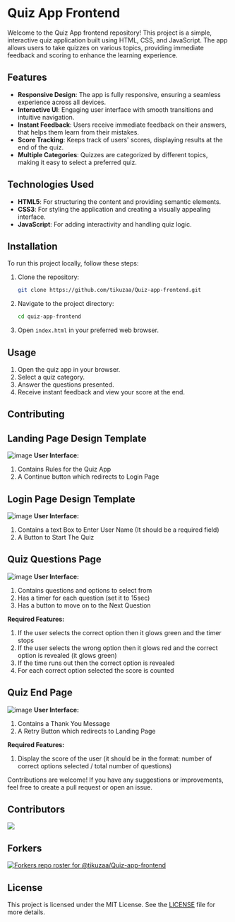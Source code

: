 # Quiz App Frontend

Welcome to the Quiz App frontend repository! This project is a simple, interactive quiz application built using HTML, CSS, and JavaScript. The app allows users to take quizzes on various topics, providing immediate feedback and scoring to enhance the learning experience.

## Features

- **Responsive Design**: The app is fully responsive, ensuring a seamless experience across all devices.
- **Interactive UI**: Engaging user interface with smooth transitions and intuitive navigation.
- **Instant Feedback**: Users receive immediate feedback on their answers, that helps them learn from their mistakes.
- **Score Tracking**: Keeps track of users' scores, displaying results at the end of the quiz.
- **Multiple Categories**: Quizzes are categorized by different topics, making it easy to select a preferred quiz.

## Technologies Used

- **HTML5**: For structuring the content and providing semantic elements.
- **CSS3**: For styling the application and creating a visually appealing interface.
- **JavaScript**: For adding interactivity and handling quiz logic.

## Installation

To run this project locally, follow these steps:

1. Clone the repository:
    ```bash
    git clone https://github.com/tikuzaa/Quiz-app-frontend.git
    ```

2. Navigate to the project directory:
    ```bash
    cd quiz-app-frontend
    ```

3. Open `index.html` in your preferred web browser.

## Usage

1. Open the quiz app in your browser.
2. Select a quiz category.
3. Answer the questions presented.
4. Receive instant feedback and view your score at the end.


## Contributing

## Landing Page Design Template
![image](https://github.com/user-attachments/assets/638ef338-4f94-4577-a564-44862a8d83c7)
**User Interface:**
1. Contains Rules for the Quiz App
2. A Continue button which redirects to Login Page

## Login Page Design Template
![image](https://github.com/user-attachments/assets/8f2e5f17-29d9-4fa2-9273-e7e6f419ea61)
**User Interface:**
1. Contains a text Box to Enter User Name (It should be a required field)
2. A Button to Start The Quiz

## Quiz Questions Page
![image](https://github.com/user-attachments/assets/93a6ff94-952c-462f-be2c-aa53cdb9eb9d)
**User Interface:**
1. Contains questions and options to select from
2. Has a timer for each question (set it to 15sec)
3. Has a button to move on to the Next Question

**Required Features:**
1. If the user selects the correct option then it glows green and the timer stops
2. If the user selects the wrong option then it glows red and the correct option is revealed (it glows green)
3. If the time runs out then the correct option is revealed
4. For each correct option selected the score is counted

## Quiz End Page
![image](https://github.com/user-attachments/assets/1ffa4614-68a6-481a-a906-318461e7ad24)
**User Interface:**
1. Contains a Thank You Message
2. A Retry Button which redirects to Landing Page

**Required Features:**
1. Display the score of the user (it should be in the format: number of correct options selected / total number of questions)



Contributions are welcome! If you have any suggestions or improvements, feel free to create a pull request or open an issue.

## Contributors
<a href="https://github.com/tikuzaa/Quiz-app-frontend/graphs/contributors">
  <img src="https://contrib.rocks/image?repo=tikuzaa/Quiz-app-frontend" />
</a>

## Forkers

[![Forkers repo roster for @tikuzaa/Quiz-app-frontend](https://reporoster.com/forks/tikuzaa/Quiz-app-frontend)](https://github.com/tikuzaa/Quiz-app-frontend/network/members)

## License

This project is licensed under the MIT License. See the [LICENSE](LICENSE) file for more details.
